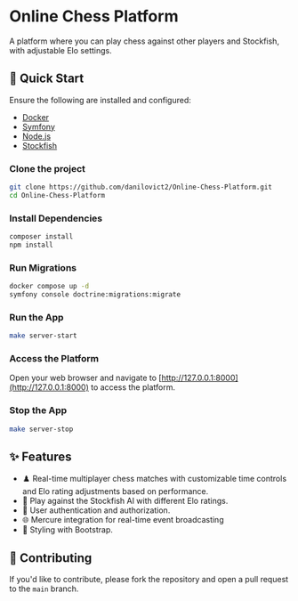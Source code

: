 # Online Chess Platform

A platform where you can play chess against other players and Stockfish, with adjustable Elo settings.

## 🚀 Quick Start

Ensure the following are installed and configured:

- [Docker](https://www.docker.com/get-started)
- [Symfony](https://symfony.com/download)
- [Node.js](https://nodejs.org/)
- [Stockfish](https://stockfishchess.org/download/)

### Clone the project

```bash
git clone https://github.com/danilovict2/Online-Chess-Platform.git
cd Online-Chess-Platform
```

### Install Dependencies

```bash
composer install
npm install
```

### Run Migrations

```bash
docker compose up -d
symfony console doctrine:migrations:migrate
```

### Run the App

```bash
make server-start
```

### Access the Platform

Open your web browser and navigate to [http://127.0.0.1:8000](http://127.0.0.1:8000) to access the platform.

### Stop the App

```bash
make server-stop
```

## ✨ Features

- ♟️ Real-time multiplayer chess matches with customizable time controls and Elo rating adjustments based on performance.
- 🤖 Play against the Stockfish AI with different Elo ratings.
- 🔐 User authentication and authorization.
- 🌐 Mercure integration for real-time event broadcasting
- 🎨 Styling with Bootstrap.

## 🤝 Contributing

If you'd like to contribute, please fork the repository and open a pull request to the `main` branch.
